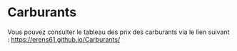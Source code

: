 # Carburants

Vous pouvez consulter le tableau des prix des carburants via le lien suivant : https://erens61.github.io/Carburants/